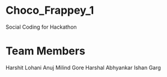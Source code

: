 # Choco_Frappey_1
Social Coding for Hackathon


# Team Members
Harshit Lohani
Anuj Milind Gore
Harshal Abhyankar
Ishan Garg
